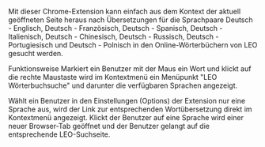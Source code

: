 Mit dieser Chrome-Extension kann einfach aus dem Kontext der aktuell geöffneten Seite heraus nach Übersetzungen für die Sprachpaare Deutsch - Englisch, Deutsch - Französisch, Deutsch - Spanisch, Deutsch - Italienisch, Deutsch - Chinesisch, Deutsch - Russisch, Deutsch - Portugiesisch und Deutsch - Polnisch in den Online-Wörterbüchern von LEO gesucht werden.

Funktionsweise
Markiert ein Benutzer mit der Maus ein Wort und klickt auf die rechte Maustaste wird im Kontextmenü ein Menüpunkt "LEO Wörterbuchsuche" und darunter die verfügbaren Sprachen angezeigt.

Wählt ein Benutzer in den Einstellungen (Options) der Extension nur eine Sprache aus, wird der Link zur entsprechenden Wortübersetzung direkt im Kontextmenü angezeigt.
Klickt der Benutzer auf eine Sprache wird einer neuer Browser-Tab geöffnet und der Benutzer gelangt auf die entsprechende LEO-Suchseite.
